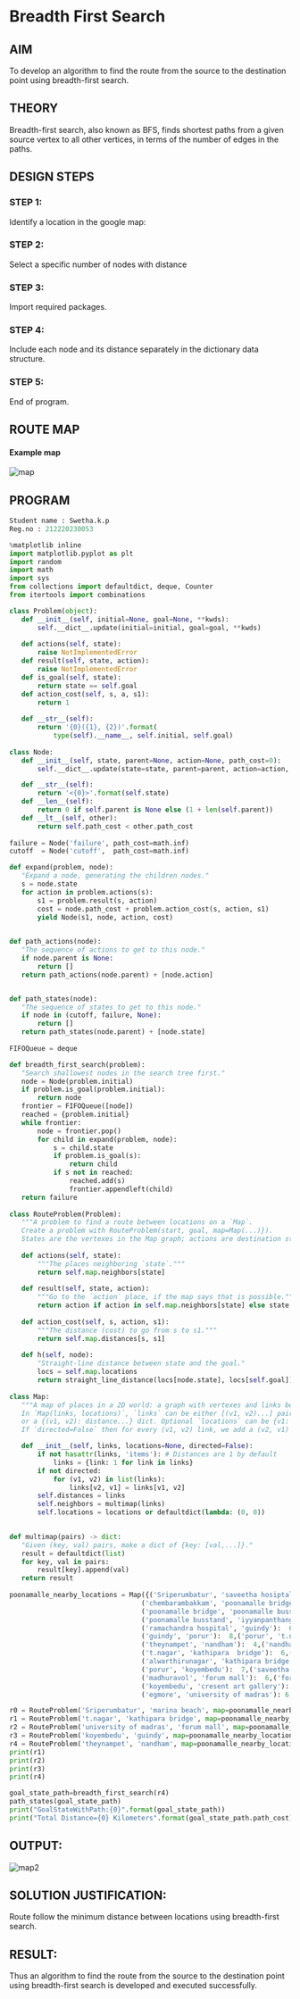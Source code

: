 # Breadth First Search
## AIM

To develop an algorithm to find the route from the source to the destination point using breadth-first search.

## THEORY
Breadth-first search, also known as BFS, finds shortest paths from a given source vertex to all other vertices, in terms of the number of edges in the paths.

## DESIGN STEPS

### STEP 1:
Identify a location in the google map:

### STEP 2:
Select a specific number of nodes with distance

### STEP 3:
Import required packages.

### STEP 4:
Include each node and its distance separately in the dictionary data structure.

### STEP 5:
End of program.


## ROUTE MAP
#### Example map

![map](https://user-images.githubusercontent.com/75235209/166288584-cd7c87d6-5563-476f-b507-966ac57e3513.PNG)


## PROGRAM
```python
Student name : Swetha.k.p
Reg.no : 212220230053
 ```
 ```python
 %matplotlib inline
import matplotlib.pyplot as plt
import random
import math
import sys
from collections import defaultdict, deque, Counter
from itertools import combinations

class Problem(object):
    def __init__(self, initial=None, goal=None, **kwds): 
        self.__dict__.update(initial=initial, goal=goal, **kwds) 
        
    def actions(self, state):        
        raise NotImplementedError
    def result(self, state, action): 
        raise NotImplementedError
    def is_goal(self, state):        
        return state == self.goal
    def action_cost(self, s, a, s1): 
        return 1
    
    def __str__(self):
        return '{0}({1}, {2})'.format(
            type(self).__name__, self.initial, self.goal)
            
class Node:
    def __init__(self, state, parent=None, action=None, path_cost=0):
        self.__dict__.update(state=state, parent=parent, action=action, path_cost=path_cost)

    def __str__(self): 
        return '<{0}>'.format(self.state)
    def __len__(self): 
        return 0 if self.parent is None else (1 + len(self.parent))
    def __lt__(self, other): 
        return self.path_cost < other.path_cost
        
failure = Node('failure', path_cost=math.inf) 
cutoff  = Node('cutoff',  path_cost=math.inf)

def expand(problem, node):
    "Expand a node, generating the children nodes."
    s = node.state
    for action in problem.actions(s):
        s1 = problem.result(s, action)
        cost = node.path_cost + problem.action_cost(s, action, s1)
        yield Node(s1, node, action, cost)
        

def path_actions(node):
    "The sequence of actions to get to this node."
    if node.parent is None:
        return []  
    return path_actions(node.parent) + [node.action]


def path_states(node):
    "The sequence of states to get to this node."
    if node in (cutoff, failure, None): 
        return []
    return path_states(node.parent) + [node.state]
    
FIFOQueue = deque

def breadth_first_search(problem):
    "Search shallowest nodes in the search tree first."
    node = Node(problem.initial)
    if problem.is_goal(problem.initial):
        return node
    frontier = FIFOQueue([node])
    reached = {problem.initial}
    while frontier:
        node = frontier.pop()
        for child in expand(problem, node):
            s = child.state
            if problem.is_goal(s):
                return child
            if s not in reached:
                reached.add(s)
                frontier.appendleft(child)
    return failure
    
class RouteProblem(Problem):
    """A problem to find a route between locations on a `Map`.
    Create a problem with RouteProblem(start, goal, map=Map(...)}).
    States are the vertexes in the Map graph; actions are destination states."""
    
    def actions(self, state): 
        """The places neighboring `state`."""
        return self.map.neighbors[state]
    
    def result(self, state, action):
        """Go to the `action` place, if the map says that is possible."""
        return action if action in self.map.neighbors[state] else state
    
    def action_cost(self, s, action, s1):
        """The distance (cost) to go from s to s1."""
        return self.map.distances[s, s1]
    
    def h(self, node):
        "Straight-line distance between state and the goal."
        locs = self.map.locations
        return straight_line_distance(locs[node.state], locs[self.goal])
        
 class Map:
    """A map of places in a 2D world: a graph with vertexes and links between them. 
    In `Map(links, locations)`, `links` can be either [(v1, v2)...] pairs, 
    or a {(v1, v2): distance...} dict. Optional `locations` can be {v1: (x, y)} 
    If `directed=False` then for every (v1, v2) link, we add a (v2, v1) link."""

    def __init__(self, links, locations=None, directed=False):
        if not hasattr(links, 'items'): # Distances are 1 by default
            links = {link: 1 for link in links}
        if not directed:
            for (v1, v2) in list(links):
                links[v2, v1] = links[v1, v2]
        self.distances = links
        self.neighbors = multimap(links)
        self.locations = locations or defaultdict(lambda: (0, 0))

        
def multimap(pairs) -> dict:
    "Given (key, val) pairs, make a dict of {key: [val,...]}."
    result = defaultdict(list)
    for key, val in pairs:
        result[key].append(val)
    return result
    
poonamalle_nearby_locations = Map({('Sriperumbatur', 'saveetha hosiptal'):  5,('saveetha hospital', 'chembarambakkam'):3,
                                  ('chembarambakkam', 'poonamalle bridge'):  3,('poonamalle bridge', 'saveetha dental'):3,
                                  ('poonamalle bridge', 'poonamalle busstand'): 3,('saveetha dental', 'iyyanpanthangal'):  3,
                                  ('poonamalle busstand', 'iyyanpanthangal'):3,('iyyanthangal', 'ramachandra hospital'): 6,
                                  ('ramachandra hospital', 'guindy'):  6,
                                  ('guindy', 'porur'):  8,('porur', 't.nagar'): 8,('t.nagar', 'theynampet'): 4,
                                  ('theynampet', 'nandham'):  4,('nandham', 'santhom'):  4,('nandham', 'kathipara bridge'): 4,
                                  ('t.nagar', 'kathipara  bridge'):  6,('porur', 'alwarthirunagar'):  4,
                                  ('alwarthirunagar', 'kathipara bridge'): 5,('kathipara bridge', 'university of madras'):6,
                                  ('porur', 'koyembedu'):  7,('saveetha dental', 'madhuravol'): 6,
                                  ('madhuravol', 'forum mall'):  6,('forum mall', 'koyembedu'):  3,
                                  ('koyembedu', 'cresent art gallery'): 5,('cresent art gallery', 'egmore'):5,
                                  ('egmore', 'university of madras'): 6,('university of madras', 'marina beach'):6})

r0 = RouteProblem('Sriperumbatur', 'marina beach', map=poonamalle_nearby_locations)
r1 = RouteProblem('t.nagar', 'kathipara bridge', map=poonamalle_nearby_locations)
r2 = RouteProblem('university of madras', 'forum mall', map=poonamalle_nearby_locations)
r3 = RouteProblem('koyembedu', 'guindy', map=poonamalle_nearby_locations)
r4 = RouteProblem('theynampet', 'nandham', map=poonamalle_nearby_locations)
print(r1)
print(r2)
print(r3)
print(r4)

goal_state_path=breadth_first_search(r4)
path_states(goal_state_path) 
print("GoalStateWithPath:{0}".format(goal_state_path))
print("Total Distance={0} Kilometers".format(goal_state_path.path_cost))

```

## OUTPUT:
![map2](https://user-images.githubusercontent.com/75235209/166288377-53f4958f-0abd-4315-bfb3-af05f8c03871.PNG)


## SOLUTION JUSTIFICATION:
Route follow the minimum distance between locations using breadth-first search.

## RESULT:
Thus an algorithm to find the route from the source to the destination point using breadth-first search is developed and executed successfully.
